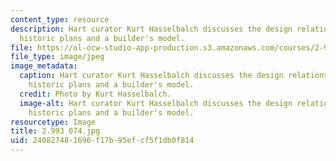```yaml
---
content_type: resource
description: Hart curator Kurt Hasselbalch discusses the design relationship between
  historic plans and a builder's model.
file: https://ol-ocw-studio-app-production.s3.amazonaws.com/courses/2-993-special-topics-in-mechanical-engineering-the-art-and-science-of-boat-design-january-iap-2007/240827481696f17b95efcf5f1db0f814_2993074.jpg
file_type: image/jpeg
image_metadata:
  caption: Hart curator Kurt Hasselbalch discusses the design relationship between
    historic plans and a builder's model.
  credit: Photo by Kurt Hasselbalch.
  image-alt: Hart curator Kurt Hasselbalch discusses the design relationship between
    historic plans and a builder's model.
resourcetype: Image
title: 2.993 074.jpg
uid: 24082748-1696-f17b-95ef-cf5f1db0f814
---
```


